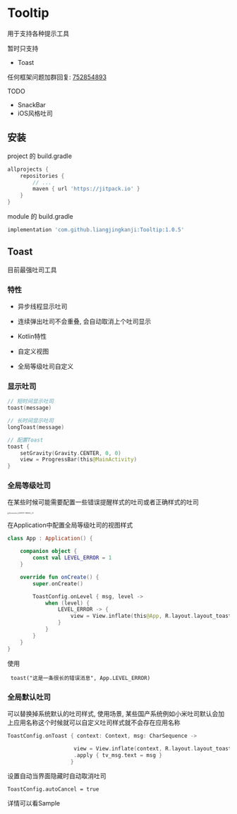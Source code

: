 # Tooltip

用于支持各种提示工具

暂时只支持

-   Toast

任何框架问题加群回复: [752854893](https://jq.qq.com/?_wv=1027&k=vWsXSNBJ)


TODO

-   SnackBar
-   iOS风格吐司

## 安装

project 的 build.gradle

```groovy
allprojects {
    repositories {
        // ...
        maven { url 'https://jitpack.io' }
    }
}
```



module 的 build.gradle

```groovy
implementation 'com.github.liangjingkanji:Tooltip:1.0.5'
```





## Toast

目前最强吐司工具

### 特性

-   异步线程显示吐司

-   连续弹出吐司不会重叠, 会自动取消上个吐司显示

-   Kotlin特性

-   自定义视图

-   全局等级吐司自定义

    



### 显示吐司

```kotlin
// 短时间显示吐司
toast(message)

// 长时间显示吐司
longToast(message)

// 配置Toast
toast {
    setGravity(Gravity.CENTER, 0, 0)
    view = ProgressBar(this@MainActivity)
}
```



### 全局等级吐司

在某些时候可能需要配置一些错误提醒样式的吐司或者正确样式的吐司

<img src="https://tva1.sinaimg.cn/large/006y8mN6gy1g9179i3gqrj30u01qsjsi.jpg" alt="Screenshot_20191117-180640__01" style="zoom: 25%;" />

在Application中配置全局等级吐司的视图样式

```kotlin
class App : Application() {

    companion object {
        const val LEVEL_ERROR = 1
    }

    override fun onCreate() {
        super.onCreate()

        ToastConfig.onLevel { msg, level ->
            when (level) {
                LEVEL_ERROR -> {
                    view = View.inflate(this@App, R.layout.layout_toast_error, null).apply { tv_msg.text = msg }
                }
            }
        }
    }
}
```



使用

```
 toast("这是一条很长的错误消息", App.LEVEL_ERROR)
```



### 全局默认吐司

可以替换掉系统默认的吐司样式, 使用场景, 某些国产系统例如小米吐司默认会加上应用名称这个时候就可以自定义吐司样式就不会存在应用名称

```kotlin
ToastConfig.onToast { context: Context, msg: CharSequence ->

                     view = View.inflate(context, R.layout.layout_toast_error, null)
                     .apply { tv_msg.text = msg }
                    }
```



设置自动当界面隐藏时自动取消吐司

```
ToastConfig.autoCancel = true
```



详情可以看Sample
